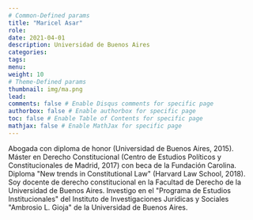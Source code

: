 ```yaml
---
# Common-Defined params
title: "Maricel Asar"
role: 
date: 2021-04-01
description: Universidad de Buenos Aires
categories:
tags:
menu: 
weight: 10
# Theme-Defined params
thumbnail: img/ma.png
lead: 
comments: false # Enable Disqus comments for specific page
authorbox: false # Enable authorbox for specific page
toc: false # Enable Table of Contents for specific page
mathjax: false # Enable MathJax for specific page
---
```


Abogada con diploma de honor (Universidad de Buenos Aires, 2015). Máster en Derecho Constitucional (Centro de Estudios Políticos y Constitucionales de Madrid, 2017) con beca de la Fundación Carolina. Diploma "New trends in Constitutional Law" (Harvard Law School, 2018). Soy docente de derecho constitucional en la Facultad de Derecho de la Universidad de Buenos Aires. Investigo en el "Programa de Estudios Institucionales" del Instituto de Investigaciones Jurídicas y Sociales "Ambrosio L. Gioja" de la Universidad de Buenos Aires.
